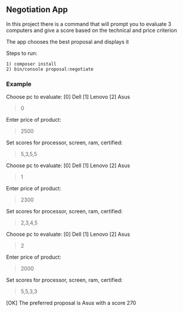 ## Negotiation App

In this project there is a command that will prompt you to evaluate 
3 computers and give a score based on the technical and price criterion

The app chooses the best proposal and displays it 

Steps to run:

    1) composer install
    2) bin/console proposal:negotiate
    
### Example
   Choose pc to evaluate:
    [0] Dell
    [1] Lenovo
    [2] Asus
   > 0
  
   Enter price of product:
   > 2500 
  
   Set scores for processor, screen, ram, certified:
   > 5,3,5,5
  
   Choose pc to evaluate:
    [0] Dell
    [1] Lenovo
    [2] Asus
   > 1
  
   Enter price of product:
   > 2300
  
   Set scores for processor, screen, ram, certified:
   > 2,3,4,5
  
   Choose pc to evaluate:
    [0] Dell
    [1] Lenovo
    [2] Asus
   > 2
  
   Enter price of product:
   > 2000
  
   Set scores for processor, screen, ram, certified:
   > 5,5,3,3
  
                                                                                                                          
   [OK] The preferred proposal is Asus  with a score 270



 
